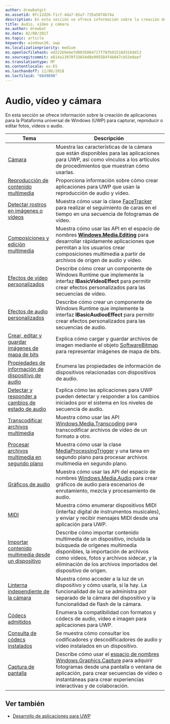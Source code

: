 ```yaml
---
author: drewbatgit
ms.assetid: 0fc12d26-f1cf-4da7-b5a7-735a5074b74a
description: En esta sección se ofrece información sobre la creación de aplicaciones para la Plataforma universal de Windows (UWP) para capturar, reproducir o editar fotos, vídeos o audio.
title: Audio, vídeo y cámara
ms.author: drewbat
ms.date: 02/08/2017
ms.topic: article
keywords: windows10, uwp
ms.localizationpriority: medium
ms.openlocfilehash: ed222b9ebefd0035064717f78fb91518d3164d13
ms.sourcegitcommit: e814a13978f33654d8e995584f4b047cb53e0aef
ms.translationtype: MT
ms.contentlocale: es-ES
ms.lasthandoff: 11/06/2018
ms.locfileid: "6049890"
---
```

# <a name="audio-video-and-camera"></a>Audio, vídeo y cámara


En esta sección se ofrece información sobre la creación de aplicaciones para la Plataforma universal de Windows (UWP) para capturar, reproducir o editar fotos, vídeos o audio.
 
| Tema                                                                                             | Descripción                                                                                                                                                                                                                                                                                    |
|---------------------------------------------------------------------------------------------------|------------------------------------------------------------------------------------------------------------------------------------------------------------------------------------------------------------------------------------------------------------------------------------------------|
| [Cámara](camera.md) | Muestra las características de la cámara que están disponibles para las aplicaciones para UWP, así como vínculos a los artículos de procedimientos que muestran cómo usarlas. |
| [Reproducción de contenido multimedia](media-playback.md) | Proporciona información sobre cómo crear aplicaciones para UWP que usan la reproducción de audio y vídeo. |
| [Detectar rostros en imágenes o vídeos](detect-and-track-faces-in-an-image.md) | Muestra cómo usar la clase [FaceTracker](https://msdn.microsoft.com/library/windows/apps/dn974150) para realizar el seguimiento de caras en el tiempo en una secuencia de fotogramas de vídeo. |
| [Composiciones y edición multimedia](media-compositions-and-editing.md) | Muestra cómo usar las API en el espacio de nombres [**Windows.Media.Editing**](https://msdn.microsoft.com/library/windows/apps/dn640565) para desarrollar rápidamente aplicaciones que permitan a los usuarios crear composiciones multimedia a partir de archivos de origen de audio y vídeo. |
| [Efectos de vídeo personalizados](custom-video-effects.md) | Describe cómo crear un componente de Windows Runtime que implemente la interfaz **IBasicVideoEffect** para permitir crear efectos personalizados para las secuencias de vídeo. |
| [Efectos de audio personalizados](custom-audio-effects.md) | Describe cómo crear un componente de Windows Runtime que implemente la interfaz **IBasicAudiooEffect** para permitir crear efectos personalizados para las secuencias de audio. |
| [Crear, editar y guardar imágenes de mapa de bits](imaging.md) | Explica cómo cargar y guardar archivos de imagen mediante el objeto [SoftwareBitmap](https://msdn.microsoft.com/library/windows/apps/dn887358) para representar imágenes de mapa de bits.  |
| [Propiedades de información de dispositivo de audio](audio-device-information-properties.md)  | Enumera las propiedades de información de dispositivos relacionadas con dispositivos de audio. |
| [Detectar y responder a cambios de estado de audio](detect-and-respond-to-audio-state-changes.md)  | Explica cómo las aplicaciones para UWP pueden detectar y responder a los cambios iniciados por el sistema en los niveles de secuencia de audio. |
| [Transcodificar archivos multimedia](transcode-media-files.md) | Muestra cómo usar las API [Windows.Media.Transcoding](https://msdn.microsoft.com/library/windows/apps/br207105) para transcodificar archivos de vídeo de un formato a otro. |
| [Procesar archivos multimedia en segundo plano](process-media-files-in-the-background.md) | Muestra cómo usar la clase [MediaProcessingTrigger](https://msdn.microsoft.com/library/windows/apps/dn806005) y una tarea en segundo plano para procesar archivos multimedia en segundo plano. |
| [Gráficos de audio](audio-graphs.md) | Muestra cómo usar las API del espacio de nombres [Windows.Media.Audio](https://msdn.microsoft.com/library/windows/apps/dn914341) para crear gráficos de audio para escenarios de enrutamiento, mezcla y procesamiento de audio. |
| [MIDI](midi.md) | Muestra cómo enumerar dispositivos MIDI (interfaz digital de instrumentos musicales), y enviar y recibir mensajes MIDI desde una aplicación para UWP. |
| [Importar contenido multimedia desde un dispositivo](import-media-from-a-device.md) | Describe cómo importar contenido multimedia de un dispositivo, incluida la búsqueda de orígenes multimedia disponibles, la importación de archivos como vídeos, fotos y archivos sidecar, y la eliminación de los archivos importados del dispositivo de origen. |
| [Linterna independiente de la cámara](camera-independent-flashlight.md) | Muestra cómo acceder a la luz de un dispositivo y cómo usarla, si la hay. La funcionalidad de luz se administra por separado de la cámara del dispositivo y la funcionalidad de flash de la cámara. |
| [Códecs admitidos](supported-codecs.md) | Enumera la compatibilidad con formatos y códecs de audio, vídeo e imagen para aplicaciones para UWP. |
| [Consulta de códecs instalados](codec-query.md) | Se muestra cómo consultar los codificadores y descodificadores de audio y vídeo instalados en un dispositivo. |
| [Captura de pantalla](screen-capture.md) | Describe cómo usar el [espacio de nombres Windows.Graphics.Capture](https://docs.microsoft.com/uwp/api/windows.graphics.capture) para adquirir fotogramas desde una pantalla o ventana de aplicación, para crear secuencias de vídeo o instantáneas para crear experiencias interactivas y de colaboración. |

## <a name="see-also"></a>Ver también
- [Desarrollo de aplicaciones para UWP](https://developer.microsoft.com/windows/develop)

 

 

 




